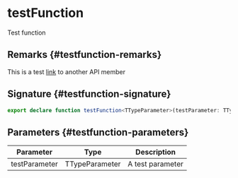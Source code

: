 
# testFunction

Test function

## Remarks {#testfunction-remarks}

This is a test [link](docs/simple-suite-test/testinterface-interface) to another API member

## Signature {#testfunction-signature}

```typescript
export declare function testFunction<TTypeParameter>(testParameter: TTypeParameter): TTypeParameter;
```

## Parameters {#testfunction-parameters}

|  Parameter | Type | Description |
|  --- | --- | --- |
|  testParameter | TTypeParameter | A test parameter |

